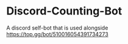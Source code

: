 # Discord-Counting-Bot

A discord self-bot that is used alongside https://top.gg/bot/510016054391734273

